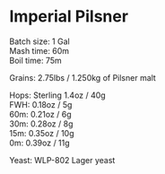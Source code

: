 Imperial Pilsner
================

Batch size: 1 Gal  
Mash time: 60m  
Boil time: 75m  

Grains:
2.75lbs / 1.250kg of Pilsner malt

Hops: Sterling 1.4oz / 40g  
FWH: 0.18oz / 5g  
60m: 0.21oz / 6g  
30m: 0.28oz / 8g  
15m: 0.35oz / 10g  
0m: 0.39oz / 11g  

Yeast: WLP-802 Lager yeast

